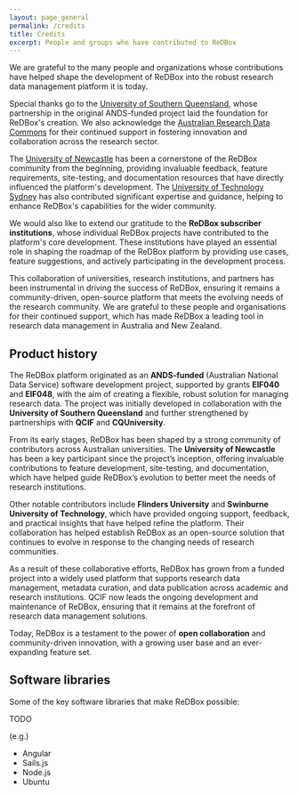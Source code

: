 ```yaml
---
layout: page_general
permalink: /credits
title: Credits
excerpt: People and groups who have contributed to ReDBox
---
```


We are grateful to the many people and organizations whose contributions have helped shape the development of 
ReDBox into the robust research data management platform it is today.

Special thanks go to the
[University of Southern Queensland](https://www.unisq.edu.au/), 
whose partnership in the original ANDS-funded project laid the foundation for ReDBox's creation.
We also acknowledge the 
[Australian Research Data Commons](https://ardc.edu.au/)
for their continued support in fostering innovation and collaboration across the research sector.

The 
[University of Newcastle](https://www.newcastle.edu.au/)
has been a cornerstone of the ReDBox community from the beginning, providing invaluable feedback, 
feature requirements, site-testing, and documentation resources that have directly influenced the 
platform's development.
The 
[University of Technology Sydney](https://www.uts.edu.au/)
has also contributed significant 
expertise and guidance, helping to enhance ReDBox's capabilities for the wider community.

We would also like to extend our gratitude to the **ReDBox subscriber institutions**, 
whose individual ReDBox projects have contributed to the platform's core development.
These institutions have played an essential role in shaping the roadmap of the ReDBox platform by 
providing use cases, feature suggestions, and actively participating in the development process.

This collaboration of universities, research institutions, and partners has been instrumental in 
driving the success of ReDBox, ensuring it remains a community-driven, open-source platform that 
meets the evolving needs of the research community.
We are grateful to these people and organisations for their continued support, which has made ReDBox 
a leading tool in research data management in Australia and New Zealand.

## Product history

The ReDBox platform originated as an **ANDS-funded** (Australian National Data Service) software development project,
supported by grants **EIF040** and **EIF048**, with the aim of creating a flexible, robust solution for managing research data. 
The project was initially developed in collaboration with the **University of Southern Queensland** and further
strengthened by partnerships with **QCIF** and **CQUniversity**.

From its early stages, ReDBox has been shaped by a strong community of contributors across Australian universities.
The **University of Newcastle** has been a key participant since the project’s inception, offering invaluable contributions 
to feature development, site-testing, and documentation, which have helped guide ReDBox’s evolution to better meet the
needs of research institutions.

Other notable contributors include **Flinders University** and **Swinburne University of Technology**, which have provided 
ongoing support, feedback, and practical insights that have helped refine the platform.
Their collaboration has helped establish ReDBox as an open-source solution that continues to evolve in response to the
changing needs of research communities.

As a result of these collaborative efforts, ReDBox has grown from a funded project into a widely used platform that
supports research data management, metadata curation, and data publication across academic and research institutions.
QCIF now leads the ongoing development and maintenance of ReDBox, ensuring that it remains at the forefront of 
research data management solutions.

Today, ReDBox is a testament to the power of **open collaboration** and community-driven innovation, 
with a growing user base and an ever-expanding feature set.

## Software libraries

Some of the key software libraries that make ReDBox possible:

TODO

(e.g.)

- Angular
- Sails.js
- Node.js
- Ubuntu
